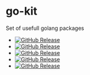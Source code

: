 # go-kit

Set of usefull golang packages

* [![GitHub Release][gra1]][gra2]
* [![GitHub Release][grb1]][grb2]
* [![GitHub Release][grc1]][grc2]
* [![GitHub Release][grd1]][grd2]
* [![GitHub Release][gre1]][gre2]


[gra1]: https://img.shields.io/github/v/tag/Lekovr/go-kit?filter=logger/*
[gra2]: https://pkg.go.dev/github.com/LeKovr/go-kit/logger
[grb1]: https://img.shields.io/github/v/tag/Lekovr/go-kit?filter=server/*
[grb2]: https://pkg.go.dev/github.com/LeKovr/go-kit/server
[grc1]: https://img.shields.io/github/v/tag/Lekovr/go-kit?filter=config/*
[grc2]: https://pkg.go.dev/github.com/LeKovr/go-kit/config
[grd1]: https://img.shields.io/github/v/tag/Lekovr/go-kit?filter=slogger/*
[grd2]: https://pkg.go.dev/github.com/LeKovr/go-kit/slogger
[gre1]: https://img.shields.io/github/v/tag/Lekovr/go-kit?filter=ver/*
[gre2]: https://pkg.go.dev/github.com/LeKovr/go-kit/ver
